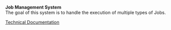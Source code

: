 **Job Management System**
</br>
The goal of this system is to handle the execution of multiple types of Jobs.
</br>

[Technical Documentation](https://github.com/SpicyPickleSupreme/JobManagementSystem/blob/master/JMS.pdf)
